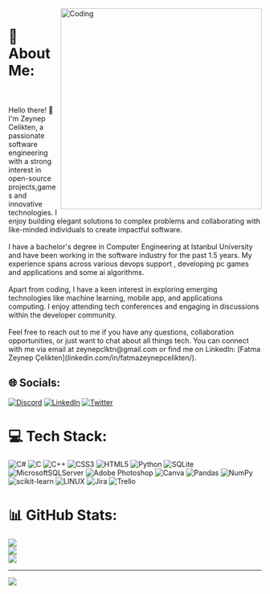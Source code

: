 <img align="right" alt="Coding" width="400" src="https://mir-s3-cdn-cf.behance.net/project_modules/disp/601014116770475.6068beff4640a.gif">

<h1>💫 About Me:</h1> <br><br>
Hello there! 👋 I'm Zeynep Celikten, a passionate software engineering with a strong interest in open-source projects,games and innovative technologies. I enjoy building elegant solutions to complex problems and collaborating with like-minded individuals to create impactful software.<br><br>I have a bachelor's degree in Computer Engineering at Istanbul University and have been working in the software industry for the past 1.5 years. My experience spans across various devops support , developing pc games and applications and some ai algorithms.<br><br>Apart from coding, I have a keen interest in exploring emerging technologies like machine learning, mobile app, and applications computing. I enjoy attending tech conferences and engaging in discussions within the developer community.<br><br>Feel free to reach out to me if you have any questions, collaboration opportunities, or just want to chat about all things tech. You can connect with me via email at zeynepclktn@gmail.com or find me on LinkedIn: [Fatma Zeynep Çelikten](linkedin.com/in/fatmazeynepcelikten/).<br>


## 🌐 Socials:
[![Discord](https://img.shields.io/badge/Discord-%237289DA.svg?logo=discord&logoColor=white)](https://discord.gg/zeynepclktn) [![LinkedIn](https://img.shields.io/badge/LinkedIn-%230077B5.svg?logo=linkedin&logoColor=white)](https://linkedin.com/in/linkedin.com/in/fatmazeynepcelikten/) [![Twitter](https://img.shields.io/badge/Twitter-%231DA1F2.svg?logo=Twitter&logoColor=white)](https://twitter.com/https://twitter.com/zeynepclktn) 

# 💻 Tech Stack:
![C#](https://img.shields.io/badge/c%23-%23239120.svg?style=for-the-badge&logo=c-sharp&logoColor=white) ![C](https://img.shields.io/badge/c-%2300599C.svg?style=for-the-badge&logo=c&logoColor=white) ![C++](https://img.shields.io/badge/c++-%2300599C.svg?style=for-the-badge&logo=c%2B%2B&logoColor=white) ![CSS3](https://img.shields.io/badge/css3-%231572B6.svg?style=for-the-badge&logo=css3&logoColor=white) ![HTML5](https://img.shields.io/badge/html5-%23E34F26.svg?style=for-the-badge&logo=html5&logoColor=white) ![Python](https://img.shields.io/badge/python-3670A0?style=for-the-badge&logo=python&logoColor=ffdd54) ![SQLite](https://img.shields.io/badge/sqlite-%2307405e.svg?style=for-the-badge&logo=sqlite&logoColor=white) ![MicrosoftSQLServer](https://img.shields.io/badge/Microsoft%20SQL%20Sever-CC2927?style=for-the-badge&logo=microsoft%20sql%20server&logoColor=white) ![Adobe Photoshop](https://img.shields.io/badge/adobephotoshop-%2331A8FF.svg?style=for-the-badge&logo=adobephotoshop&logoColor=white) ![Canva](https://img.shields.io/badge/Canva-%2300C4CC.svg?style=for-the-badge&logo=Canva&logoColor=white) ![Pandas](https://img.shields.io/badge/pandas-%23150458.svg?style=for-the-badge&logo=pandas&logoColor=white) ![NumPy](https://img.shields.io/badge/numpy-%23013243.svg?style=for-the-badge&logo=numpy&logoColor=white) ![scikit-learn](https://img.shields.io/badge/scikit--learn-%23F7931E.svg?style=for-the-badge&logo=scikit-learn&logoColor=white) ![LINUX](https://img.shields.io/badge/Linux-FCC624?style=for-the-badge&logo=linux&logoColor=black) ![Jira](https://img.shields.io/badge/jira-%230A0FFF.svg?style=for-the-badge&logo=jira&logoColor=white) ![Trello](https://img.shields.io/badge/Trello-%23026AA7.svg?style=for-the-badge&logo=Trello&logoColor=white)
# 📊 GitHub Stats:
![](https://github-readme-stats.vercel.app/api?username=zeynepclk&theme=radical&hide_border=false&include_all_commits=true&count_private=false)<br/>
![](https://github-readme-streak-stats.herokuapp.com/?user=zeynepclk&theme=radical&hide_border=false)<br/>
![](https://github-readme-stats.vercel.app/api/top-langs/?username=zeynepclk&theme=radical&hide_border=false&include_all_commits=true&count_private=false&layout=compact)

---
[![](https://visitcount.itsvg.in/api?id=zeynepclk&icon=7&color=6)](https://visitcount.itsvg.in)

<!-- Proudly created with GPRM ( https://gprm.itsvg.in ) -->
